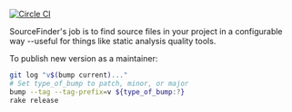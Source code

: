 [![Circle CI](https://circleci.com/gh/apiology/source_finder.svg?style=svg)](https://circleci.com/gh/apiology/source_finder)

SourceFinder's job is to find source files in your project in a configurable way
--useful for things like static analysis quality tools.

To publish new version as a maintainer:

```sh
git log "v$(bump current)..."
# Set type_of_bump to patch, minor, or major
bump --tag --tag-prefix=v ${type_of_bump:?}
rake release
```
